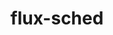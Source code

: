 ---
title: "flux-sched"
layout: cache
categories: [package, develop-2023-12-17]
meta: {"versions": ["0.31.0"], "compilers": ["gcc@=11.4.0", "gcc@=7.3.1", "gcc@=9.4.0", "oneapi@=2023.2.0"], "oss": ["amzn2", "ubuntu20.04"], "platforms": ["linux"], "targets": ["aarch64", "neoverse_n1", "neoverse_v1", "ppc64le", "x86_64_v3"], "stacks": ["aws-isc", "aws-isc-aarch64", "e4s", "e4s-neoverse_v1", "e4s-oneapi", "e4s-power", "root"], "num_specs": 7, "num_specs_by_stack": {"aws-isc-aarch64": 2, "root": 7, "aws-isc": 1, "e4s-neoverse_v1": 1, "e4s-power": 1, "e4s": 1, "e4s-oneapi": 1}}
spec_details: [{"hash": "bsyrhu3ezevp5cgg7n4bf3kqdswjbn4w", "compiler": "gcc@=7.3.1", "versions": ["0.31.0"], "os": "amzn2", "platform": "linux", "target": "aarch64", "variants": ["build_system=cmake", "build_type=Release", "~cuda", "generator=ninja", "~ipo"], "stacks": ["aws-isc-aarch64", "root"], "size": "-", "tarball": "https://binaries.spack.io/develop-2023-12-17/build_cache/linux-amzn2-aarch64/gcc-7.3.1/flux-sched-0.31.0/linux-amzn2-aarch64-gcc-7.3.1-flux-sched-0.31.0-bsyrhu3ezevp5cgg7n4bf3kqdswjbn4w.spack"}, {"hash": "stilcuinbf7ry5p7h6hrh3omajkoj2zc", "compiler": "gcc@=7.3.1", "versions": ["0.31.0"], "os": "amzn2", "platform": "linux", "target": "neoverse_n1", "variants": ["build_system=cmake", "build_type=Release", "~cuda", "generator=ninja", "~ipo"], "stacks": ["aws-isc-aarch64", "root"], "size": "-", "tarball": "https://binaries.spack.io/develop-2023-12-17/build_cache/linux-amzn2-neoverse_n1/gcc-7.3.1/flux-sched-0.31.0/linux-amzn2-neoverse_n1-gcc-7.3.1-flux-sched-0.31.0-stilcuinbf7ry5p7h6hrh3omajkoj2zc.spack"}, {"hash": "g6ejqujrzziix2heerfocczkhpixe5tw", "compiler": "gcc@=7.3.1", "versions": ["0.31.0"], "os": "amzn2", "platform": "linux", "target": "x86_64_v3", "variants": ["build_system=cmake", "build_type=Release", "~cuda", "generator=ninja", "~ipo"], "stacks": ["root", "aws-isc"], "size": "-", "tarball": "https://binaries.spack.io/develop-2023-12-17/build_cache/linux-amzn2-x86_64_v3/gcc-7.3.1/flux-sched-0.31.0/linux-amzn2-x86_64_v3-gcc-7.3.1-flux-sched-0.31.0-g6ejqujrzziix2heerfocczkhpixe5tw.spack"}, {"hash": "vnbk52ipg7che5fskr7jv3ifwiz4vsny", "compiler": "gcc@=11.4.0", "versions": ["0.31.0"], "os": "ubuntu20.04", "platform": "linux", "target": "neoverse_v1", "variants": ["build_system=cmake", "build_type=Release", "~cuda", "generator=ninja", "~ipo"], "stacks": ["root", "e4s-neoverse_v1"], "size": "-", "tarball": "https://binaries.spack.io/develop-2023-12-17/build_cache/linux-ubuntu20.04-neoverse_v1/gcc-11.4.0/flux-sched-0.31.0/linux-ubuntu20.04-neoverse_v1-gcc-11.4.0-flux-sched-0.31.0-vnbk52ipg7che5fskr7jv3ifwiz4vsny.spack"}, {"hash": "2nodbxepxrdfojb4vl3xzkxl3ndgq4sn", "compiler": "gcc@=9.4.0", "versions": ["0.31.0"], "os": "ubuntu20.04", "platform": "linux", "target": "ppc64le", "variants": ["build_system=cmake", "build_type=Release", "~cuda", "generator=ninja", "~ipo"], "stacks": ["e4s-power", "root"], "size": "-", "tarball": "https://binaries.spack.io/develop-2023-12-17/build_cache/linux-ubuntu20.04-ppc64le/gcc-9.4.0/flux-sched-0.31.0/linux-ubuntu20.04-ppc64le-gcc-9.4.0-flux-sched-0.31.0-2nodbxepxrdfojb4vl3xzkxl3ndgq4sn.spack"}, {"hash": "u7x645t5ohpxxurlzjm45vew4qnq5b3k", "compiler": "gcc@=11.4.0", "versions": ["0.31.0"], "os": "ubuntu20.04", "platform": "linux", "target": "x86_64_v3", "variants": ["build_system=cmake", "build_type=Release", "~cuda", "generator=ninja", "~ipo"], "stacks": ["root", "e4s"], "size": "-", "tarball": "https://binaries.spack.io/develop-2023-12-17/build_cache/linux-ubuntu20.04-x86_64_v3/gcc-11.4.0/flux-sched-0.31.0/linux-ubuntu20.04-x86_64_v3-gcc-11.4.0-flux-sched-0.31.0-u7x645t5ohpxxurlzjm45vew4qnq5b3k.spack"}, {"hash": "v6z6kyutvoscellopqnzcaxhcfyprknz", "compiler": "oneapi@=2023.2.0", "versions": ["0.31.0"], "os": "ubuntu20.04", "platform": "linux", "target": "x86_64_v3", "variants": ["build_system=cmake", "build_type=Release", "~cuda", "generator=ninja", "~ipo"], "stacks": ["root", "e4s-oneapi"], "size": "-", "tarball": "https://binaries.spack.io/develop-2023-12-17/build_cache/linux-ubuntu20.04-x86_64_v3/oneapi-2023.2.0/flux-sched-0.31.0/linux-ubuntu20.04-x86_64_v3-oneapi-2023.2.0-flux-sched-0.31.0-v6z6kyutvoscellopqnzcaxhcfyprknz.spack"}]
---